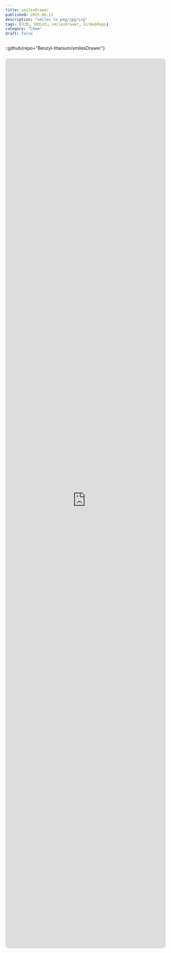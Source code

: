 ```yaml
---
title: smilesDrawer
published: 2025-06-13
description: "smiles to png/jpg/svg"
tags: [化学, SMILES, smilesDrawer, GitHubRepo]
category: "Chem"
draft: false
---
```


::github{repo="Benzyl-titanium/smilesDrawer"}

<iframe src="https://smilesdrawer.benzyl-titanium.top/" style="width: 100%; height: 70vh; border: none; border-radius: 10px;margin: 10px auto"></iframe
